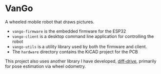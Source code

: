 # VanGo
A wheeled mobile robot that draws pictures.

- `vango-firmware` is the embedded firmware for the ESP32
- `vango-client` is a desktop command line application for controlling the robot
- `vango-utils` is a utility library used by both the firmware and client.
- The `hardware` directory contains the KiCAD project for the PCB

This project also uses another library I have developed, [diff-drive](https://github.com/nmarks99/diff-drive),
primarily for pose estimation via wheel odometry.

